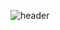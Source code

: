 ![header](https://capsule-render.vercel.app/api?type=cylinder&color=auto&customColorList=6&height=150&section=footer)
